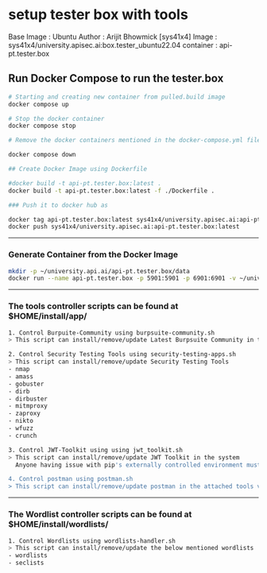 # setup tester box with tools
Base Image : Ubuntu
Author : Arijit Bhowmick [sys41x4]
Image : sys41x4/university.apisec.ai:box.tester_ubuntu22.04
container : api-pt.tester.box

## Run Docker Compose to run the tester.box

```bash
# Starting and creating new container from pulled.build image
docker compose up

# Stop the docker container
docker compose stop

# Remove the docker containers mentioned in the docker-compose.yml file and all its data

docker compose down

## Create Docker Image using Dockerfile

#docker build -t api-pt.tester.box:latest .
docker build -t api-pt.tester.box:latest -f ./Dockerfile .

### Push it to docker hub as 

docker tag api-pt.tester.box:latest sys41x4/university.apisec.ai:api-pt.tester.box:latest
docker push sys41x4/university.apisec.ai:api-pt.tester.box:latest
```

---

### Generate Container from the Docker Image

```bash
mkdir -p ~/university.api.ai/api-pt.tester.box/data
docker run --name api-pt.tester.box -p 5901:5901 -p 6901:6901 -v ~/university.api.ai/api.tester.box/data:/app/data:rw api-pt.tester.box
```
---

### The tools controller scripts can be found at $HOME/install/app/

```bash
1. Control Burpuite-Community using burpsuite-community.sh
> This script can install/remove/update Latest Burpsuite Community in the attached tools volume

2. Control Security Testing Tools using security-testing-apps.sh
> This script can install/remove/update Security Testing Tools
- nmap
- amass
- gobuster
- dirb
- dirbuster
- mitmproxy
- zaproxy
- nikto
- wfuzz
- crunch

3. Control JWT-Toolkit using using jwt_toolkit.sh
> This script can install/remove/update JWT Toolkit in the system
  Anyone having issue with pip's externally controlled environment must use jwt_toolkit-externally-managed-env.sh script

4. Control postman using postman.sh
> This script can install/remove/update postman in the attached tools volume
```

---

### The Wordlist controller scripts can be found at $HOME/install/wordlists/

```bash
1. Control Wordlists using wordlists-handler.sh
> This script can install/remove/update the below mentioned wordlists
- wordlists
- seclists
```
